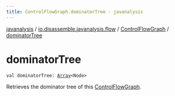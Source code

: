 ```yaml
---
title: ControlFlowGraph.dominatorTree - javanalysis
---
```


[javanalysis](../../index.html) / [io.disassemble.javanalysis.flow](../index.html) / [ControlFlowGraph](index.html) / [dominatorTree](./dominator-tree.html)

# dominatorTree

`val dominatorTree: `[`Array`](https://kotlinlang.org/api/latest/jvm/stdlib/kotlin/-array/index.html)`<Node>`

Retrieves the dominator tree of this [ControlFlowGraph](index.html).

